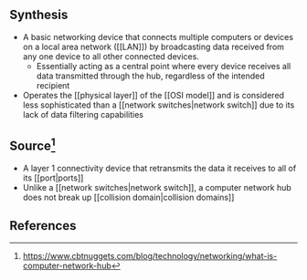 ## Synthesis
- A basic networking device that connects multiple computers or devices on a local area network ([[LAN]]) by broadcasting data received from any one device to all other connected devices.
	- Essentially acting as a central point where every device receives all data transmitted through the hub, regardless of the intended recipient
- Operates the [[physical layer]] of the [[OSI model]] and is considered less sophisticated than a [[network switches|network switch]] due to its lack of data filtering capabilities
## Source[^1]
- A layer 1 connectivity device that retransmits the data it receives to all of its [[port|ports]]
- Unlike a [[network switches|network switch]], a computer network hub does not break up [[collision domain|collision domains]]
## References

[^1]: https://www.cbtnuggets.com/blog/technology/networking/what-is-computer-network-hub
